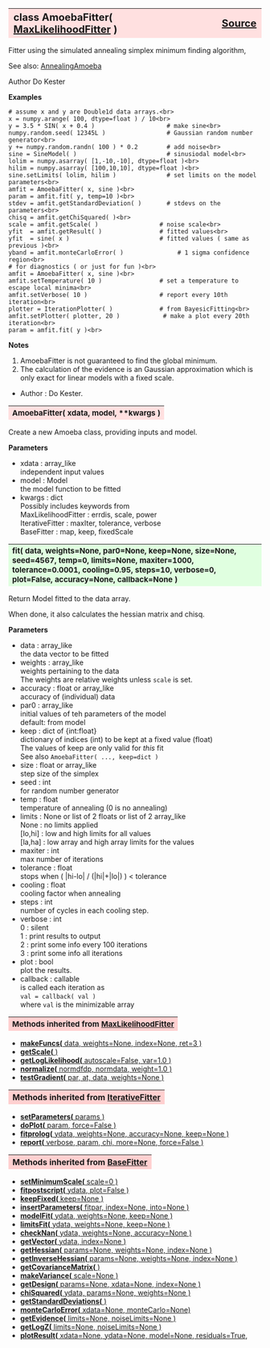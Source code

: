 ---
---
<p>

<a name="AmoebaFitter"></a>
<table><thead style="background-color:#FFE0E0; width:100%; font-size:20px"><tr><th style="text-align:left">
<strong>class AmoebaFitter(</strong> <a href="./MaxLikelihoodFitter.html">MaxLikelihoodFitter</a> )</th><th style="text-align:right"><a href=https://github.com/dokester/BayesicFitting/blob/master/BayesicFitting/source/AmoebaFitter.py target=_blank>Source</a></th></tr></thead></table>
<p>

Fitter using the simulated annealing simplex minimum finding algorithm,

See also: [AnnealingAmoeba](./AnnealingAmoeba.md)

Author       Do Kester

<b>Examples</b>

    # assume x and y are Double1d data arrays.<br>
    x = numpy.arange( 100, dtype=float ) / 10<br>
    y = 3.5 * SIN( x + 0.4 )                    # make sine<br>
    numpy.random.seed( 12345L )                 # Gaussian random number generator<br>
    y += numpy.random.randn( 100 ) * 0.2        # add noise<br>
    sine = SineModel( )                         # sinusiodal model<br>
    lolim = numpy.asarray( [1,-10,-10], dtype=float )<br>
    hilim = numpy.asarray( [100,10,10], dtype=float )<br>
    sine.setLimits( lolim, hilim )              # set limits on the model parameters<br>
    amfit = AmoebaFitter( x, sine )<br>
    param = amfit.fit( y, temp=10 )<br>
    stdev = amfit.getStandardDeviation( )       # stdevs on the parameters<br>
    chisq = amfit.getChiSquared( )<br>
    scale = amfit.getScale( )                 # noise scale<br>
    yfit  = amfit.getResult( )                # fitted values<br>
    yfit  = sine( x )                         # fitted values ( same as previous )<br>
    yband = amfit.monteCarloError( )               # 1 sigma confidence region<br>
    # for diagnostics ( or just for fun )<br>
    amfit = AmoebaFitter( x, sine )<br>
    amfit.setTemperature( 10 )                # set a temperature to escape local minima<br>
    amfit.setVerbose( 10 )                    # report every 10th iteration<br>
    plotter = IterationPlotter( )             # from BayesicFitting<br>
    amfit.setPlotter( plotter, 20 )            # make a plot every 20th iteration<br>
    param = amfit.fit( y )<br>


<b>Notes</b>

1. AmoebaFitter is not guaranteed to find the global minimum.
2. The calculation of the evidence is an Gaussian approximation which is
only exact for linear models with a fixed scale.

* Author  :  Do Kester.<br>


<a name="AmoebaFitter"></a>
<table><thead style="background-color:#FFE0E0; width:100%; font-size:15px"><tr><th style="text-align:left">
<strong>AmoebaFitter(</strong> xdata, model, **kwargs )
</th></tr></thead></table>
<p>

Create a new Amoeba class, providing inputs and model.

<b>Parameters</b>

* xdata  :  array_like<br>
    independent input values<br>
* model  :  Model<br>
    the model function to be fitted<br>
* kwargs  :  dict<br>
    Possibly includes keywords from<br>
        MaxLikelihoodFitter :   errdis, scale, power<br>
        IterativeFitter :       maxIter, tolerance, verbose<br>
        BaseFitter :            map, keep, fixedScale<br>


<a name="fit"></a>
<table><thead style="background-color:#E0FFE0; width:100%; font-size:15px"><tr><th style="text-align:left">
<strong>fit(</strong> data, weights=None, par0=None, keep=None, size=None,
 seed=4567, temp=0, limits=None, maxiter=1000,
 tolerance=0.0001, cooling=0.95, steps=10,
 verbose=0, plot=False, accuracy=None, callback=None )
</th></tr></thead></table>
<p>

Return Model fitted to the data array.

When done, it also calculates the hessian matrix and chisq.

<b>Parameters</b>

* data  :  array_like<br>
     the data vector to be fitted<br>
* weights  :  array_like<br>
    weights pertaining to the data<br>
    The weights are relative weights unless `scale` is set.<br>
* accuracy  :  float or array_like<br>
    accuracy of (individual) data<br>
* par0  :  array_like<br>
    initial values of teh parameters of the model<br>
    default: from model<br>
* keep  :  dict of {int:float}<br>
    dictionary of indices (int) to be kept at a fixed value (float)<br>
    The values of keep are only valid for *this* fit<br>
    See also `AmoebaFitter( ..., keep=dict )`<br>
* size  :  float or array_like<br>
    step size of the simplex<br>
* seed  :  int<br>
    for random number generator<br>
* temp  :  float<br>
    temperature of annealing (0 is no annealing)<br>
* limits  :  None or list of 2 floats or list of 2 array_like<br>
    None : no limits applied<br>
    [lo,hi] : low and high limits for all values<br>
    [la,ha] : low array and high array limits for the values<br>
* maxiter  :  int<br>
    max number of iterations<br>
* tolerance  :  float<br>
    stops when ( |hi-lo| / (|hi|+|lo|) ) < tolerance<br>
* cooling  :  float<br>
    cooling factor when annealing<br>
* steps  :  int<br>
    number of cycles in each cooling step.<br>
* verbose  :  int<br>
    0 : silent<br>
    1 : print results to output<br>
    2 : print some info every 100 iterations<br>
    3 : print some info all iterations<br>
* plot  :  bool<br>
    plot the results.<br>
* callback  :  callable<br>
    is called each iteration as<br>
    `val = callback( val )`<br>
    where `val` is the minimizable array<br>


<table><thead style="background-color:#FFD0D0; width:100%; font-size:15px"><tr><th style="text-align:left">
<strong>Methods inherited from</strong> <a href="./MaxLikelihoodFitter.html">MaxLikelihoodFitter</a></th></tr></thead></table>


* [<strong>makeFuncs(</strong> data, weights=None, index=None, ret=3 ) ](./MaxLikelihoodFitter.md#makeFuncs)
* [<strong>getScale(</strong> ) ](./MaxLikelihoodFitter.md#getScale)
* [<strong>getLogLikelihood(</strong> autoscale=False, var=1.0 ) ](./MaxLikelihoodFitter.md#getLogLikelihood)
* [<strong>normalize(</strong> normdfdp, normdata, weight=1.0 ) ](./MaxLikelihoodFitter.md#normalize)
* [<strong>testGradient(</strong> par, at, data, weights=None )](./MaxLikelihoodFitter.md#testGradient)


<table><thead style="background-color:#FFD0D0; width:100%"><tr><th style="text-align:left">
<strong>Methods inherited from</strong> <a href="./IterativeFitter.html">IterativeFitter</a></th></tr></thead></table>


* [<strong>setParameters(</strong> params )](./IterativeFitter.md#setParameters)
* [<strong>doPlot(</strong> param, force=False )](./IterativeFitter.md#doPlot)
* [<strong>fitprolog(</strong> ydata, weights=None, accuracy=None, keep=None ) ](./IterativeFitter.md#fitprolog)
* [<strong>report(</strong> verbose, param, chi, more=None, force=False ) ](./IterativeFitter.md#report)


<table><thead style="background-color:#FFD0D0; width:100%"><tr><th style="text-align:left">
<strong>Methods inherited from</strong> <a href="./BaseFitter.html">BaseFitter</a></th></tr></thead></table>


* [<strong>setMinimumScale(</strong> scale=0 ) ](./BaseFitter.md#setMinimumScale)
* [<strong>fitpostscript(</strong> ydata, plot=False ) ](./BaseFitter.md#fitpostscript)
* [<strong>keepFixed(</strong> keep=None ) ](./BaseFitter.md#keepFixed)
* [<strong>insertParameters(</strong> fitpar, index=None, into=None ) ](./BaseFitter.md#insertParameters)
* [<strong>modelFit(</strong> ydata, weights=None, keep=None )](./BaseFitter.md#modelFit)
* [<strong>limitsFit(</strong> ydata, weights=None, keep=None ) ](./BaseFitter.md#limitsFit)
* [<strong>checkNan(</strong> ydata, weights=None, accuracy=None )](./BaseFitter.md#checkNan)
* [<strong>getVector(</strong> ydata, index=None )](./BaseFitter.md#getVector)
* [<strong>getHessian(</strong> params=None, weights=None, index=None )](./BaseFitter.md#getHessian)
* [<strong>getInverseHessian(</strong> params=None, weights=None, index=None )](./BaseFitter.md#getInverseHessian)
* [<strong>getCovarianceMatrix(</strong> )](./BaseFitter.md#getCovarianceMatrix)
* [<strong>makeVariance(</strong> scale=None )](./BaseFitter.md#makeVariance)
* [<strong>getDesign(</strong> params=None, xdata=None, index=None )](./BaseFitter.md#getDesign)
* [<strong>chiSquared(</strong> ydata, params=None, weights=None )](./BaseFitter.md#chiSquared)
* [<strong>getStandardDeviations(</strong> )](./BaseFitter.md#getStandardDeviations)
* [<strong>monteCarloError(</strong> xdata=None, monteCarlo=None)](./BaseFitter.md#monteCarloError)
* [<strong>getEvidence(</strong> limits=None, noiseLimits=None )](./BaseFitter.md#getEvidence)
* [<strong>getLogZ(</strong> limits=None, noiseLimits=None )](./BaseFitter.md#getLogZ)
* [<strong>plotResult(</strong> xdata=None, ydata=None, model=None, residuals=True,](./BaseFitter.md#plotResult)
